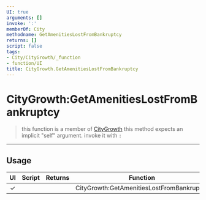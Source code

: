 ```yaml
---
UI: true
arguments: []
invoke: ':'
memberOf: City
methodname: GetAmenitiesLostFromBankruptcy
returns: []
script: false
tags:
- City/CityGrowth/_function
- function/UI
title: CityGrowth.GetAmenitiesLostFromBankruptcy
---
```

# CityGrowth:GetAmenitiesLostFromBankruptcy
> this function is a member of [CityGrowth](civ-6/lua/CityGrowth.md)
> this method expects an implicit "self" argument. invoke it with `:`
-----
## Usage
|  UI | Script | Returns | Function | Arguments |
|:---:|:------:|-------:|:--------:|:---------|
|✓| ||CityGrowth:GetAmenitiesLostFromBankruptcy||
